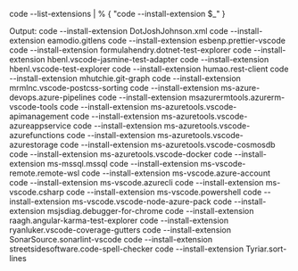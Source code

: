 code --list-extensions | % { "code --install-extension \$\_" }

Output:
code --install-extension DotJoshJohnson.xml
code --install-extension eamodio.gitlens
code --install-extension esbenp.prettier-vscode
code --install-extension formulahendry.dotnet-test-explorer
code --install-extension hbenl.vscode-jasmine-test-adapter
code --install-extension hbenl.vscode-test-explorer
code --install-extension humao.rest-client
code --install-extension mhutchie.git-graph
code --install-extension mrmlnc.vscode-postcss-sorting
code --install-extension ms-azure-devops.azure-pipelines
code --install-extension msazurermtools.azurerm-vscode-tools
code --install-extension ms-azuretools.vscode-apimanagement
code --install-extension ms-azuretools.vscode-azureappservice
code --install-extension ms-azuretools.vscode-azurefunctions
code --install-extension ms-azuretools.vscode-azurestorage
code --install-extension ms-azuretools.vscode-cosmosdb
code --install-extension ms-azuretools.vscode-docker
code --install-extension ms-mssql.mssql
code --install-extension ms-vscode-remote.remote-wsl
code --install-extension ms-vscode.azure-account
code --install-extension ms-vscode.azurecli
code --install-extension ms-vscode.csharp
code --install-extension ms-vscode.powershell
code --install-extension ms-vscode.vscode-node-azure-pack
code --install-extension msjsdiag.debugger-for-chrome
code --install-extension raagh.angular-karma-test-explorer
code --install-extension ryanluker.vscode-coverage-gutters
code --install-extension SonarSource.sonarlint-vscode
code --install-extension streetsidesoftware.code-spell-checker
code --install-extension Tyriar.sort-lines
